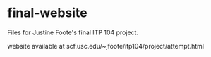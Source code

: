 # final-website
Files for Justine Foote's final ITP 104 project. 

website available at scf.usc.edu/~jfoote/itp104/project/attempt.html
